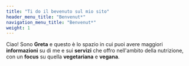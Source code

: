 ```yaml
---
title: "Ti do il bevenuto sul mio sito"
header_menu_title: "Benvenut*"
navigation_menu_title: "Benvenut*"
weight: 1
---
```


Ciao! Sono **Greta** e questo è lo spazio in cui puoi avere maggiori
**informazioni** su di me e sui **servizi** che offro nell'ambito della
nutrizione, con un **focus** su quella **vegetariana** e **vegana**.

<!-- Single-page approach is oriented towards small to medium content length, that won't overwhelm the user.  -->
<!-- You can also delegate lengthier, less important or more sizeable content to [dedicated pages](services). -->
